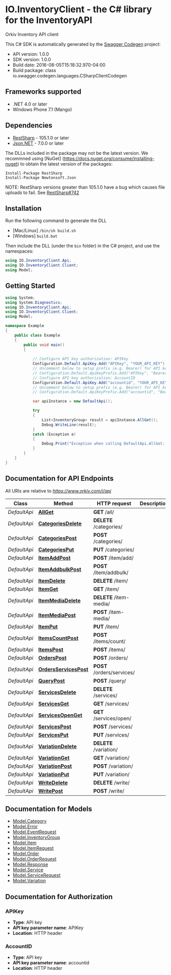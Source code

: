 # IO.InventoryClient - the C# library for the InventoryAPI

Orkiv Inventory API client 

This C# SDK is automatically generated by the [Swagger Codegen](https://github.com/swagger-api/swagger-codegen) project:

- API version: 1.0.0
- SDK version: 1.0.0
- Build date: 2016-08-05T15:18:32.970-04:00
- Build package: class io.swagger.codegen.languages.CSharpClientCodegen

## Frameworks supported
- .NET 4.0 or later
- Windows Phone 7.1 (Mango)

## Dependencies
- [RestSharp](https://www.nuget.org/packages/RestSharp) - 105.1.0 or later
- [Json.NET](https://www.nuget.org/packages/Newtonsoft.Json/) - 7.0.0 or later

The DLLs included in the package may not be the latest version. We recommned using [NuGet] (https://docs.nuget.org/consume/installing-nuget) to obtain the latest version of the packages:
```
Install-Package RestSharp
Install-Package Newtonsoft.Json
```

NOTE: RestSharp versions greater than 105.1.0 have a bug which causes file uploads to fail. See [RestSharp#742](https://github.com/restsharp/RestSharp/issues/742)

## Installation
Run the following command to generate the DLL
- [Mac/Linux] `/bin/sh build.sh`
- [Windows] `build.bat`

Then include the DLL (under the `bin` folder) in the C# project, and use the namespaces:
```csharp
using IO.InventoryClient.Api;
using IO.InventoryClient.Client;
using Model;
```

## Getting Started

```csharp
using System;
using System.Diagnostics;
using IO.InventoryClient.Api;
using IO.InventoryClient.Client;
using Model;

namespace Example
{
    public class Example
    {
        public void main()
        {
            
            // Configure API key authorization: APIKey
            Configuration.Default.ApiKey.Add("APIKey", "YOUR_API_KEY");
            // Uncomment below to setup prefix (e.g. Bearer) for API key, if needed
            // Configuration.Default.ApiKeyPrefix.Add("APIKey", "Bearer");
            // Configure API key authorization: AccountID
            Configuration.Default.ApiKey.Add("accountid", "YOUR_API_KEY");
            // Uncomment below to setup prefix (e.g. Bearer) for API key, if needed
            // Configuration.Default.ApiKeyPrefix.Add("accountid", "Bearer");

            var apiInstance = new DefaultApi();

            try
            {
                List<InventoryGroup> result = apiInstance.AllGet();
                Debug.WriteLine(result);
            }
            catch (Exception e)
            {
                Debug.Print("Exception when calling DefaultApi.AllGet: " + e.Message );
            }
        }
    }
}
```

<a name="documentation-for-api-endpoints"></a>
## Documentation for API Endpoints

All URIs are relative to *https://www.orkiv.com/i/api*

Class | Method | HTTP request | Description
------------ | ------------- | ------------- | -------------
*DefaultApi* | [**AllGet**](docs/DefaultApi.md#allget) | **GET** /all/ | 
*DefaultApi* | [**CategoriesDelete**](docs/DefaultApi.md#categoriesdelete) | **DELETE** /categories/ | 
*DefaultApi* | [**CategoriesPost**](docs/DefaultApi.md#categoriespost) | **POST** /categories/ | 
*DefaultApi* | [**CategoriesPut**](docs/DefaultApi.md#categoriesput) | **PUT** /categories/ | 
*DefaultApi* | [**ItemAddPost**](docs/DefaultApi.md#itemaddpost) | **POST** /item/add/ | 
*DefaultApi* | [**ItemAddbulkPost**](docs/DefaultApi.md#itemaddbulkpost) | **POST** /item/addbulk/ | 
*DefaultApi* | [**ItemDelete**](docs/DefaultApi.md#itemdelete) | **DELETE** /item/ | 
*DefaultApi* | [**ItemGet**](docs/DefaultApi.md#itemget) | **GET** /item/ | 
*DefaultApi* | [**ItemMediaDelete**](docs/DefaultApi.md#itemmediadelete) | **DELETE** /item-media/ | 
*DefaultApi* | [**ItemMediaPost**](docs/DefaultApi.md#itemmediapost) | **POST** /item-media/ | 
*DefaultApi* | [**ItemPut**](docs/DefaultApi.md#itemput) | **PUT** /item/ | 
*DefaultApi* | [**ItemsCountPost**](docs/DefaultApi.md#itemscountpost) | **POST** /items/count/ | 
*DefaultApi* | [**ItemsPost**](docs/DefaultApi.md#itemspost) | **POST** /items/ | 
*DefaultApi* | [**OrdersPost**](docs/DefaultApi.md#orderspost) | **POST** /orders/ | 
*DefaultApi* | [**OrdersServicesPost**](docs/DefaultApi.md#ordersservicespost) | **POST** /orders/services/ | 
*DefaultApi* | [**QueryPost**](docs/DefaultApi.md#querypost) | **POST** /query/ | 
*DefaultApi* | [**ServicesDelete**](docs/DefaultApi.md#servicesdelete) | **DELETE** /services/ | 
*DefaultApi* | [**ServicesGet**](docs/DefaultApi.md#servicesget) | **GET** /services/ | 
*DefaultApi* | [**ServicesOpenGet**](docs/DefaultApi.md#servicesopenget) | **GET** /services/open/ | 
*DefaultApi* | [**ServicesPost**](docs/DefaultApi.md#servicespost) | **POST** /services/ | 
*DefaultApi* | [**ServicesPut**](docs/DefaultApi.md#servicesput) | **PUT** /services/ | 
*DefaultApi* | [**VariationDelete**](docs/DefaultApi.md#variationdelete) | **DELETE** /variation/ | 
*DefaultApi* | [**VariationGet**](docs/DefaultApi.md#variationget) | **GET** /variation/ | 
*DefaultApi* | [**VariationPost**](docs/DefaultApi.md#variationpost) | **POST** /variation/ | 
*DefaultApi* | [**VariationPut**](docs/DefaultApi.md#variationput) | **PUT** /variation/ | 
*DefaultApi* | [**WriteDelete**](docs/DefaultApi.md#writedelete) | **DELETE** /write/ | 
*DefaultApi* | [**WritePost**](docs/DefaultApi.md#writepost) | **POST** /write/ | 


<a name="documentation-for-models"></a>
## Documentation for Models

 - [Model.Category](docs/Category.md)
 - [Model.Error](docs/Error.md)
 - [Model.EventRequest](docs/EventRequest.md)
 - [Model.InventoryGroup](docs/InventoryGroup.md)
 - [Model.Item](docs/Item.md)
 - [Model.ItemRequest](docs/ItemRequest.md)
 - [Model.Order](docs/Order.md)
 - [Model.OrderRequest](docs/OrderRequest.md)
 - [Model.Response](docs/Response.md)
 - [Model.Service](docs/Service.md)
 - [Model.ServiceRequest](docs/ServiceRequest.md)
 - [Model.Variation](docs/Variation.md)


## Documentation for Authorization

### APIKey

- **Type**: API key
- **API key parameter name**: APIKey
- **Location**: HTTP header

### AccountID

- **Type**: API key
- **API key parameter name**: accountid
- **Location**: HTTP header

